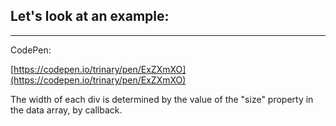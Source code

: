 ## Let's look at an example:

***

CodePen:

[https://codepen.io/trinary/pen/ExZXmXO](https://codepen.io/trinary/pen/ExZXmXO)

The width of each div is determined by the value of the "size" property in the data array, by callback.
